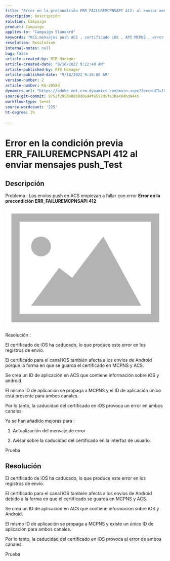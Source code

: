 ```yaml
---
title: "Error en la precondición ERR_FAILUREMCPNSAPI 412: al enviar mensajes push_Test"
description: Descripción
solution: Campaign
product: Campaign
applies-to: "Campaign Standard"
keywords: "KCS,mensajes push ACS , certificado iOS , API MCPNS , error de condición previa"
resolution: Resolution
internal-notes: null
bug: false
article-created-by: RTB Manager
article-created-date: "9/16/2022 9:22:48 AM"
article-published-by: RTB Manager
article-published-date: "9/16/2022 9:28:06 AM"
version-number: 2
article-number: KA-20588
dynamics-url: "https://adobe-ent.crm.dynamics.com/main.aspx?forceUCI=1&pagetype=entityrecord&etn=knowledgearticle&id=c07f1620-a135-ed11-9db1-00224808679b"
source-git-commit: 9752f295b488b9db6a4fe557d5fa3ba404bd9445
workflow-type: tm+mt
source-wordcount: '225'
ht-degree: 2%

---
```


# Error en la condición previa ERR_FAILUREMCPNSAPI 412 al enviar mensajes push_Test

## Descripción


Problema : Los envíos push en ACS empiezan a fallar con error <b>Error en la precondición ERR_FAILUREMCPNSAPI 412 </b>

![](assets/___0cbe6fd2-a135-ed11-9db1-00224808679b___.png)



Resolución :

El certificado de iOS ha caducado, lo que produce este error en los registros de envío.

El certificado para el canal iOS también afecta a los envíos de Android porque la forma en que se guarda el certificado en MCPNS y ACS.

Se crea un ID de aplicación en ACS que contiene información sobre iOS y android.

El mismo ID de aplicación se propaga a MCPNS y el ID de aplicación único está presente para ambos canales.

Por lo tanto, la caducidad del certificado en iOS provoca un error en ambos canales



Ya se han añadido mejoras para :

1. Actualización del mensaje de error

2. Avisar sobre la caducidad del certificado en la interfaz de usuario.





Prueba


## Resolución


El certificado de iOS ha caducado, lo que produce este error en los registros de envío.

El certificado para el canal iOS también afecta a los envíos de Android debido a la forma en que el certificado se guarda en MCPNS y ACS.

Se crea un ID de aplicación en ACS que contiene información sobre iOS y Android.

El mismo ID de aplicación se propaga a MCPNS y existe un único ID de aplicación para ambos canales.

Por lo tanto, la caducidad del certificado en iOS provoca el error de ambos canales





Prueba
